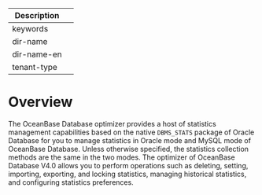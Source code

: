 | Description |                 |
|---------------|-----------------|
| keywords |                 |
| dir-name |                 |
| dir-name-en |                 |
| tenant-type |                 |

# Overview

The OceanBase Database optimizer provides a host of statistics management capabilities based on the native `DBMS_STATS` package of Oracle Database for you to manage statistics in Oracle mode and MySQL mode of OceanBase Database. Unless otherwise specified, the statistics collection methods are the same in the two modes. The optimizer of OceanBase Database V4.0 allows you to perform operations such as deleting, setting, importing, exporting, and locking statistics, managing historical statistics, and configuring statistics preferences.
